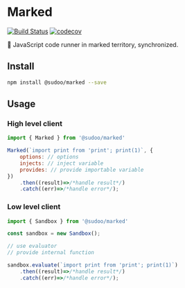# Marked

[![Build Status](https://travis-ci.org/SudoDotDog/Marked.svg?branch=master)](https://travis-ci.org/SudoDotDog/Marked)
[![codecov](https://codecov.io/gh/SudoDotDog/Marked/branch/master/graph/badge.svg)](https://codecov.io/gh/SudoDotDog/Marked)

:tennis: JavaScript code runner in marked territory, synchronized.

## Install

```bash
npm install @sudoo/marked --save
```

## Usage

### High level client

```js
import { Marked } from '@sudoo/marked'

Marked(`import print from 'print'; print(1)`, {
    options: // options
    injects: // inject variable
    provides: // provide importable variable
})
    .then((result)=>/*handle result*/)
    .catch((err)=>/*handle error*/);
```

### Low level client

```js
import { Sandbox } from '@sudoo/marked'

const sandbox = new Sandbox();

// use evaluator
// provide internal function

sandbox.evaluate(`import print from 'print'; print(1)`)
    .then((result)=>/*handle result*/)
    .catch((err)=>/*handle error*/);
```
